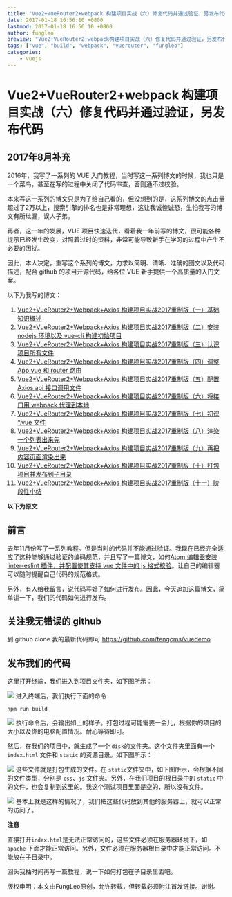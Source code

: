 ```yaml
---
title: "Vue2+VueRouter2+webpack 构建项目实战（六）修复代码并通过验证，另发布代码"
date: 2017-01-18 16:56:10 +0800
lastmod: 2017-01-18 16:56:10 +0800
author: fungleo
preview: "Vue2+VueRouter2+webpack构建项目实战（六）修复代码并通过验证，另发布代码前言去年11月份写了一系列教程。但是当时的代码并不能通过验证。我现在已经完全适应了这种能够通过验证的编码规范，并且写了一篇博文，如何Atom编辑器安装linter-eslint插件，并配置使其支持vue文件中的js格式校验。让自己的编辑器可以随时提醒自己代码的规范格式。另外，有人给我留言，说"
tags: ["vue", "build", "webpack", "vuerouter", "fungleo"]
categories:
    - vuejs
---
```


# Vue2+VueRouter2+webpack 构建项目实战（六）修复代码并通过验证，另发布代码

## 2017年8月补充

2016年，我写了一系列的 VUE 入门教程，当时写这一系列博文的时候，我也只是一个菜鸟，甚至在写的过程中关闭了代码审查，否则通不过校验。

本来写这一系列的博文只是为了给自己看的，但没想到的是，这系列博文的点击量超过了2万以上，搜索引擎的排名也是非常理想，这让我诚惶诚恐，生怕我写的博文有所纰漏，误人子弟。

再者，这一年的发展，VUE 项目快速迭代，看着我一年前写的博文，很可能各种提示已经发生改变，对照着过时的资料，非常可能导致新手在学习的过程中产生不必要的困扰。

因此，本人决定，重写这个系列的博文，力求以简明、清晰、准确的图文以及代码描述，配合 github 的项目开源代码，给各位 VUE 新手提供一个高质量的入门文案。

以下为我写的博文：

1. [Vue2+VueRouter2+Webpack+Axios 构建项目实战2017重制版（一）基础知识概述](http://blog.csdn.net/fungleo/article/details/77575077)
2. [Vue2+VueRouter2+Webpack+Axios 构建项目实战2017重制版（二）安装 nodejs 环境以及 vue-cli 构建初始项目](http://blog.csdn.net/fungleo/article/details/77584701)
3. [Vue2+VueRouter2+Webpack+Axios 构建项目实战2017重制版（三）认识项目所有文件](http://blog.csdn.net/fungleo/article/details/77585205)
4. [Vue2+VueRouter2+Webpack+Axios 构建项目实战2017重制版（四）调整 App.vue 和 router 路由](http://blog.csdn.net/fungleo/article/details/77600798)
5. [Vue2+VueRouter2+Webpack+Axios 构建项目实战2017重制版（五）配置 Axios api 接口调用文件](http://blog.csdn.net/fungleo/article/details/77601270)
6. [Vue2+VueRouter2+Webpack+Axios 构建项目实战2017重制版（六）将接口用 webpack 代理到本地](http://blog.csdn.net/fungleo/article/details/77601761)
7. [Vue2+VueRouter2+Webpack+Axios 构建项目实战2017重制版（七）初识 *.vue 文件](http://blog.csdn.net/fungleo/article/details/77602914)
8. [Vue2+VueRouter2+Webpack+Axios 构建项目实战2017重制版（八）渲染一个列表出来先](http://blog.csdn.net/fungleo/article/details/77603537)
9. [Vue2+VueRouter2+Webpack+Axios 构建项目实战2017重制版（九）再把内容页面渲染出来](http://blog.csdn.net/fungleo/article/details/77604490)
10. [Vue2+VueRouter2+Webpack+Axios 构建项目实战2017重制版（十）打包项目并发布到子目录](http://blog.csdn.net/fungleo/article/details/77606216)
11. [Vue2+VueRouter2+Webpack+Axios 构建项目实战2017重制版（十一）阶段性小结](http://blog.csdn.net/fungleo/article/details/77606321)

**以下为原文**



## 前言

去年11月份写了一系列教程。但是当时的代码并不能通过验证。我现在已经完全适应了这种能够通过验证的编码规范，并且写了一篇博文，如何[Atom 编辑器安装 linter-eslint 插件，并配置使其支持 vue 文件中的 js 格式校验](http://blog.csdn.net/fungleo/article/details/54581896)。让自己的编辑器可以随时提醒自己代码的规范格式。

另外，有人给我留言，说代码写好了如何进行发布。因此，今天追加这篇博文，简单讲一下，我们的代码如何进行发布。

## 关注我无错误的 github

到 github clone 我的最新代码即可 https://github.com/fengcms/vuedemo

## 发布我们的代码

这里打开终端，我们进入到项目文件夹，如下图所示：

![](https://raw.githubusercontent.com/fengcms/articles/master/image/2a/6482abe0d5af71445e5c70aa148ab3.jpg)
进入终端后，我们执行下面的命令

```
npm run build
```
![](https://raw.githubusercontent.com/fengcms/articles/master/image/d0/57b67a96c84824e9aed2b1e0daa185.jpg)
执行命令后，会输出如上的样子。打包过程可能需要一会儿，根据你的项目的大小以及你的电脑配置情况。耐心等待即可。

然后，在我们的项目中，就生成了一个 `disk`的文件夹。这个文件夹里面有一个 `index.html` 文件和 `static` 的资源目录。如下图所示：

![](https://raw.githubusercontent.com/fengcms/articles/master/image/1c/8b89e8dec42d22bc226bf4af1b8f1c.jpg)
这些文件就是打包生成的文件。在 `static`文件夹中，如下图所示，会根据不同的文件类型，分别是 `css`、`js` 文件夹。另外，在我们项目的根目录中的 `static` 中的文件，也会复制到这里的。我这个测试项目里面是空的，所以没有文件。

![](https://raw.githubusercontent.com/fengcms/articles/master/image/02/ba49a07c2b53b046d63715a14882c8.jpg)
基本上就是这样的情况了，我们把这些代码放到其他的服务器上，就可以正常的访问了。

**注意**

直接打开`index.html`是无法正常访问的，这些文件必须在服务器环境下，如 `apache` 下面才能正常访问。另外，文件必须在服务器根目录中才能正常访问。不能放在子目录中。

回头我抽时间再写一篇教程，说一下如何打包在子目录里面吧。

版权申明：本文由FungLeo原创，允许转载，但转载必须附注首发链接。谢谢。


